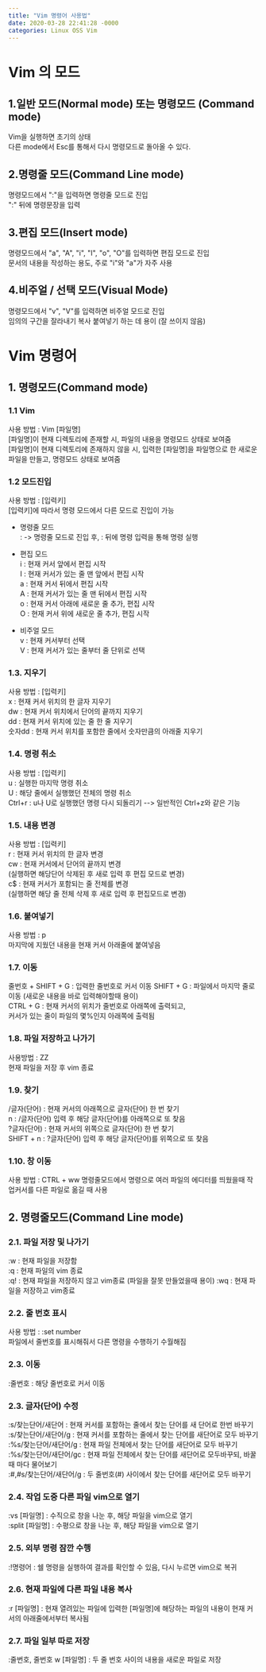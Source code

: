 ```yaml
---
title: "Vim 명령어 사용법"
date: 2020-03-28 22:41:28 -0000
categories: Linux OSS Vim
---
```


# Vim 의 모드       
     
## 1.일반 모드(Normal mode) 또는 명령모드 (Command mode)     
Vim을 실행하면 초기의 상태     
다른 mode에서 Esc를 통해서 다시 명령모드로 돌아올 수 있다.     

## 2.명령줄 모드(Command Line mode)     
명령모드에서 ":"을 입력하면 명령줄 모드로 진입     
":" 뒤에 명령문장을 입력     
     
## 3.편집 모드(Insert mode)     
명령모드에서 "a", "A", "i", "I", "o", "O"를 입력하면 편집 모드로 진입     
문서의 내용을 작성하는 용도, 주로 "i"와 "a"가 자주 사용     
     
## 4.비주얼 / 선택 모드(Visual Mode)     
명령모드에서 "v", "V"를 입력하면 비주얼 모드로 진입     
임의의 구간을 잘라내기 복사 붙여넣기 하는 데 용이 (잘 쓰이지 않음)     
     
     
     
     
     
     
     
# Vim 명령어     
     
## 1. 명령모드(Command mode)   
     
### 1.1 Vim     
사용 방법 : Vim [파일명]     
[파일명]이 현재 디렉토리에 존재할 시, 파일의 내용을 명령모드 상태로 보여줌     
[파일명]이 현재 디렉토리에 존재하지 않을 시, 입력한 [파일명]을 파일명으로 한 새로운 파일을 만들고, 명령모드 상태로 보여줌     
     
     
     
### 1.2 모드진입     
사용 방법 : [입력키]     
[입력키]에 따라서 명령 모드에서 다른 모드로 진입이 가능     
     
     
* 명령줄 모드     
\: -> 명령줄 모드로 진입 후, : 뒤에 명령 입력을 통해 명령 실행     
      
* 편집 모드     
i : 현재 커서 앞에서 편집 시작     
I : 현재 커서가 있는 줄 맨 앞에서 편집 시작     
a : 현재 커서 뒤에서 편집 시작     
A : 현재 커서가 있는 줄 맨 뒤에서 편집 시작     
o : 현재 커서 아래에 새로운 줄 추가, 편집 시작     
O : 현재 커서 위에 새로운 줄 추가, 편집 시작    
     
* 비주얼 모드     
v : 현재 커서부터 선택     
V : 현재 커서가 있는 줄부터 줄 단위로 선택     
     
     
     
### 1.3. 지우기     
사용 방법 : [입력키]     
x : 현재 커서 위치의 한 글자 지우기     
dw : 현재 커서 위치에서 단어의 끝까지 지우기     
dd : 현재 커서 위치에 있는 줄 한 줄 지우기     
숫자dd : 현재 커서 위치를 포함한 줄에서 숫자만큼의 아래줄 지우기     
     
     
     
### 1.4. 명령 취소     
사용 방법 : [입력키]     
u : 실행한 마지막 명령 취소     
U : 해당 줄에서 실행했던 전체의 명령 취소     
Ctrl+r : u나 U로 실행했던 명령 다시 되돌리기 --> 일반적인 Ctrl+z와 같은 기능     
     
     
     
### 1.5. 내용 변경     
사용 방법 : [입력키]     
r : 현재 커서 위치의 한 글자 변경     
cw : 현재 커서에서 단어의 끝까지 변경     
(실행하면 해당단어 삭제된 후 새로 입력 후 편집 모드로 변경)     
c$ : 현재 커서가 포함되는 줄 전체를 변경     
(실행하면 해당 줄 전체 삭제 후 새로 입력 후 편집모드로 변경)          
     
     
     
### 1.6. 붙여넣기     
사용 방법 : p     
마지막에 지웠던 내용을 현재 커서 아래줄에 붙여넣음     
     
     
     
### 1.7. 이동     
줄번호 + SHIFT + G : 입력한 줄번호로 커서 이동
SHIFT + G : 파일에서 마지막 줄로 이동 (새로운 내용을 바로 입력해야할때 용이)     
CTRL + G : 현재 커서의 위치가 줄번호로 아래쪽에 출력되고,     
           커서가 있는 줄이 파일의 몇%인지 아래쪽에 출력됨     
     
     
     
### 1.8. 파일 저장하고 나가기     
사용방법 : ZZ     
현재 파일을 저장 후 vim 종료     
     
     
     
### 1.9. 찾기     
/글자(단어) : 현재 커서의 아래쪽으로 글자(단어) 한 번 찾기     
n : /글자(단어) 입력 후 해당 글자(단어)를 아래쪽으로 또 찾음     
?글자(단어) : 현재 커서의 위쪽으로 글자(단어) 한 번 찾기     
SHIFT + n : ?글자(단어) 입력 후 해당 글자(단어)를 위쪽으로 또 찾음     
     
     
     
### 1.10. 창 이동      
사용 방법 : CTRL + ww
명령줄모드에서 명령으로 여러 파일의 에디터를 띄웠을때 작업커서를 다른 파일로 옮길 때 사용     
     
     
     
## 2. 명령줄모드(Command Line mode)     

### 2.1. 파일 저장 및 나가기     
:w : 현재 파일을 저장함     
:q : 현재 파일의 vim 종료     
:q! : 현재 파일을 저장하지 않고 vim종료 (파일을 잘못 만들었을때 용이)
:wq : 현재 파일을 저장하고 vim종료     
     
     
     
### 2.2. 줄 번호 표시     
사용 방법 : :set number     
파일에서 줄번호를 표시해줘서 다른 명령을 수행하기 수월해짐    
     
     
     
### 2.3. 이동     
:줄번호 : 해당 줄번호로 커서 이동     
     
     
     
### 2.3. 글자(단어) 수정     
:s/찾는단어/새단어 : 현재 커서를 포함하는 줄에서 찾는 단어를 새 단어로 한번 바꾸기     
:s/찾는단어/새단어/g : 현재 커서를 포함하는 줄에서 찾는 단어를 새단어로 모두 바꾸기     
:%s/찾는단어/새단어/g : 현재 파일 전체에서 찾는 단어를 새단어로 모두 바꾸기     
:%s/찾는단어/새단어/gc : 현재 파일 전체에서 찾는 단어를 새단어로 모두바꾸되, 바꿀때 마다 물어보기     
:#,#s/찾는단어/새단어/g : 두 줄번호(#) 사이에서 찾는 단어를 새단어로 모두 바꾸기     
     
     
     
### 2.4. 작업 도중 다른 파일 vim으로 열기     
:vs [파일명] : 수직으로 창을 나눈 후, 해당 파일을 vim으로 열기     
:split [파일명] : 수평으로 창을 나눈 후, 해당 파일을 vim으로 열기     
     
     
     
### 2.5. 외부 명령 잠깐 수행     
:!명령어<ENTER> : 쉘 명령을 실행하여 결과를 확인할 수 있음, <ENTER> 다시 누르면 vim으로 복귀     
     
     
     
### 2.6. 현재 파일에 다른 파일 내용 복사
:r [파일명] : 현재 열려있는 파일에 입력한 [파일명]에 해당하는 파일의 내용이 현재 커서의 아래줄에서부터 복사됨     
     
     
     
### 2.7. 파일 일부 따로 저장     
:줄번호, 줄번호 w [파일명] : 두 줄 번호 사이의 내용을 새로운 파일로 저장     

     
     
     
